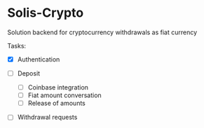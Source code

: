 # Solis-Crypto

Solution backend for cryptocurrency withdrawals as fiat currency

Tasks:
- [x] Authentication

- [ ] Deposit
    - [ ] Coinbase integration
    - [ ] Fiat amount conversation
    - [ ] Release of amounts

- [ ] Withdrawal requests
